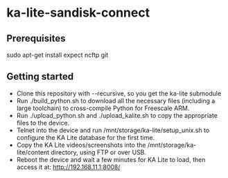 ka-lite-sandisk-connect
=======================

## Prerequisites

sudo apt-get install expect ncftp git

## Getting started

- Clone this repository with --recursive, so you get the ka-lite submodule
- Run ./build_python.sh to download all the necessary files (including a large toolchain) to cross-compile Python for Freescale ARM.
- Run ./upload_python.sh and ./upload_kalite.sh to copy the appropriate files to the device.
- Telnet into the device and run /mnt/storage/ka-lite/setup_unix.sh to configure the KA Lite database for the first time.
- Copy the KA Lite videos/screenshots into the /mnt/storage/ka-lite/content directory, using FTP or over USB.
- Reboot the device and wait a few minutes for KA Lite to load, then access it at: http://192.168.11.1:8008/